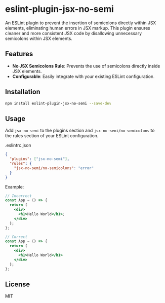 # eslint-plugin-jsx-no-semi

An ESLint plugin to prevent the insertion of semicolons directly within JSX elements, eliminating human errors in JSX markup. This plugin ensures cleaner and more consistent JSX code by disallowing unnecessary semicolons within JSX elements.

## Features

- **No JSX Semicolons Rule**: Prevents the use of semicolons directly inside JSX elements.
- **Configurable**: Easily integrate with your existing ESLint configuration.

## Installation

```bash
npm install eslint-plugin-jsx-no-semi --save-dev
```

## Usage

Add `jsx-no-semi` to the plugins section and `jsx-no-semi/no-semicolons` to the rules section of your ESLint configuration.

.eslintrc.json

```json
{
  "plugins": ["jsx-no-semi"],
  "rules": {
    "jsx-no-semi/no-semicolons": "error"
  }
}
```

Example:

```jsx
// Incorrect
const App = () => {
  return (
    <div>
      <h1>Hello World</h1>;
    </div>
  );
};

// Correct
const App = () => {
  return (
    <div>
      <h1>Hello World</h1>
    </div>
  );
};
```

## License

MIT
